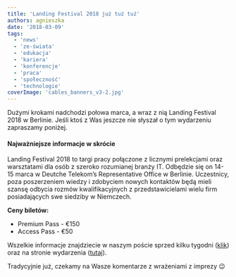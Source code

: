 ```yaml
---
title: 'Landing Festival 2018 już tuż tuż'
authors: agnieszka
date: '2018-03-09'
tags:
  - 'news'
  - 'ze-świata'
  - 'edukacja'
  - 'kariera'
  - 'konferencje'
  - 'praca'
  - 'społeczność'
  - 'technologie'
coverImage: 'cables_banners_v3-2.jpg'
---
```


Dużymi krokami nadchodzi połowa marca, a wraz z nią Landing Festival 2018 w
Berlinie. Jeśli ktoś z Was jeszcze nie słyszał o tym wydarzeniu zapraszamy
poniżej.

<!--truncate-->

#### Najważniejsze informacje w skrócie

Landing Festival 2018 to targi pracy połączone z licznymi prelekcjami oraz
warsztatami dla osób z szeroko rozumianej branży IT. Odbędzie się on 14-15 marca
w Deutche Telekom’s Representative Office w Berlinie. Uczestnicy, poza
poszerzeniem wiedzy i zdobyciem nowych kontaktów będą mieli szansę odbycia
rozmów kwalifikacyjnych z przedstawicielami wielu firm posiadających swe
siedziby w Niemczech.

**Ceny biletów:**

- Premium Pass - €150
- Access Pass - €50

Wszelkie informacje znajdziecie w naszym poście sprzed kilku tygodni
([klik](http://techwriter.pl/zapraszamy-na-landing-festival-2018/)) oraz na
stronie wydarzenia ([tutaj](https://landingfestival.com/berlin)).

Tradycyjnie już, czekamy na Wasze komentarze z wrażeniami z imprezy 😉
